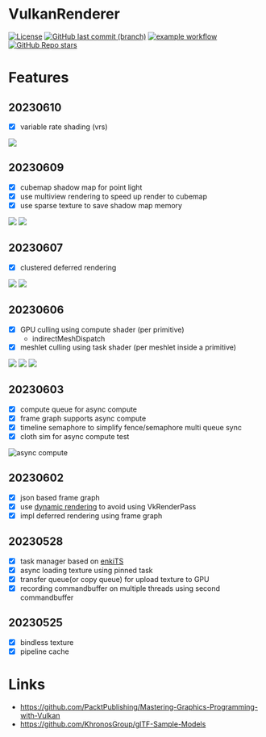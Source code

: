 # VulkanRenderer

[![License][license-img]][license-url]
[![GitHub last commit (branch)][last-commit-img]][last-commit-url]
[![example workflow][ci-img]][ci-url]
[![GitHub Repo stars][star-img]][star-url]

[license-img]: https://img.shields.io/:license-mit-blue.svg?style=flat-square&logo=opensourceinitiative
[license-url]: https://opensource.org/licenses/MIT
[last-commit-img]: https://img.shields.io/github/last-commit/CU-Production/VulkanRenderer/main?style=flat-square&logo=git
[last-commit-url]: https://github.com/CU-Production/VulkanRenderer
[ci-img]: https://img.shields.io/github/actions/workflow/status/CU-Production/VulkanRenderer/build-cpp.yml?style=flat-square&logo=github
[ci-url]: https://github.com/CU-Production/VulkanRenderer/actions
[star-img]: https://img.shields.io/github/stars/CU-Production/VulkanRenderer?logo=github&style=flat-square
[star-url]: .

# Features

## 20230610

- [x] variable rate shading (vrs)

![](screenshots/Snipaste_2023-06-10_00-03-42.png)

## 20230609

- [x] cubemap shadow map for point light
- [x] use multiview rendering to speed up render to cubemap
- [x] use sparse texture to save shadow map memory

![](screenshots/Snipaste_2023-06-09_22-19-27.png)
![](screenshots/Snipaste_2023-06-09_22-19-35.png)

## 20230607

- [x] clustered deferred rendering

![](screenshots/Snipaste_2023-06-07_23-23-35.png)
![](screenshots/Snipaste_2023-06-07_23-24-09.png)

## 20230606

- [x] GPU culling using compute shader (per primitive)
  - indirectMeshDispatch
- [x] meshlet culling using task shader (per meshlet inside a primitive)

![](screenshots/Snipaste_2023-06-06_22-58-24.png)
![](screenshots/Snipaste_2023-06-06_22-58-34.png)
![](screenshots/Snipaste_2023-06-06_22-59-18.png)

## 20230603

- [x] compute queue for async compute
- [x] frame graph supports async compute
- [x] timeline semaphore to simplify fence/semaphore multi queue sync
- [x] cloth sim for async compute test

![async compute](screenshots/Snipaste_2023-06-03_11-50-50.png)

## 20230602

- [x] json based frame graph
- [x] use [dynamic rendering](https://www.khronos.org/blog/streamlining-render-passes) to avoid using VkRenderPass
- [x] impl deferred rendering using frame graph

## 20230528
- [x] task manager based on [enkiTS](https://github.com/dougbinks/enkiTS)
- [x] async loading texture using pinned task
- [x] transfer queue(or copy queue) for upload texture to GPU
- [x] recording commandbuffer on multiple threads using second commandbuffer

## 20230525
- [x] bindless texture
- [x] pipeline cache

# Links

- https://github.com/PacktPublishing/Mastering-Graphics-Programming-with-Vulkan
- https://github.com/KhronosGroup/glTF-Sample-Models
